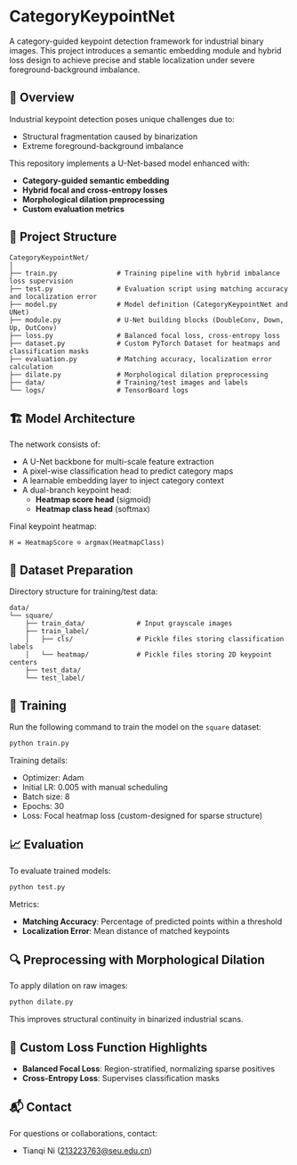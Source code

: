 # CategoryKeypointNet

A category-guided keypoint detection framework for industrial binary images. This project introduces a semantic embedding module and hybrid loss design to achieve precise and stable localization under severe foreground-background imbalance.

## 🧠 Overview

Industrial keypoint detection poses unique challenges due to:
- Structural fragmentation caused by binarization
- Extreme foreground-background imbalance


This repository implements a U-Net-based model enhanced with:
- **Category-guided semantic embedding**
- **Hybrid focal and cross-entropy losses**
- **Morphological dilation preprocessing**
- **Custom evaluation metrics**

## 📁 Project Structure

```
CategoryKeypointNet/
│
├── train.py               # Training pipeline with hybrid imbalance loss supervision
├── test.py                # Evaluation script using matching accuracy and localization error
├── model.py               # Model definition (CategoryKeypointNet and UNet)
├── module.py              # U-Net building blocks (DoubleConv, Down, Up, OutConv)
├── loss.py                # Balanced focal loss, cross-entropy loss
├── dataset.py             # Custom PyTorch Dataset for heatmaps and classification masks
├── evaluation.py          # Matching accuracy, localization error calculation
├── dilate.py              # Morphological dilation preprocessing
├── data/                  # Training/test images and labels
└── logs/                  # TensorBoard logs
```

## 🏗️ Model Architecture

The network consists of:
- A U-Net backbone for multi-scale feature extraction
- A pixel-wise classification head to predict category maps
- A learnable embedding layer to inject category context
- A dual-branch keypoint head:
  - **Heatmap score head** (sigmoid)
  - **Heatmap class head** (softmax)

Final keypoint heatmap:
```
H = HeatmapScore ⊙ argmax(HeatmapClass)
```

## 🧪 Dataset Preparation

Directory structure for training/test data:

```
data/
└── square/
    ├── train_data/             # Input grayscale images
    ├── train_label/
    │   ├── cls/                # Pickle files storing classification labels
    │   └── heatmap/            # Pickle files storing 2D keypoint centers
    ├── test_data/
    └── test_label/
```

## 🚀 Training

Run the following command to train the model on the `square` dataset:

```bash
python train.py
```

Training details:
- Optimizer: Adam
- Initial LR: 0.005 with manual scheduling
- Batch size: 8
- Epochs: 30
- Loss: Focal heatmap loss (custom-designed for sparse structure)

## 📈 Evaluation

To evaluate trained models:

```bash
python test.py
```

Metrics:
- **Matching Accuracy**: Percentage of predicted points within a threshold
- **Localization Error**: Mean distance of matched keypoints

## 🔍 Preprocessing with Morphological Dilation

To apply dilation on raw images:

```bash
python dilate.py
```

This improves structural continuity in binarized industrial scans.

## 🧩 Custom Loss Function Highlights

- **Balanced Focal Loss**: Region-stratified, normalizing sparse positives
- **Cross-Entropy Loss**: Supervises classification masks


## 📬 Contact

For questions or collaborations, contact:

- Tianqi Ni (213223763@seu.edu.cn)

